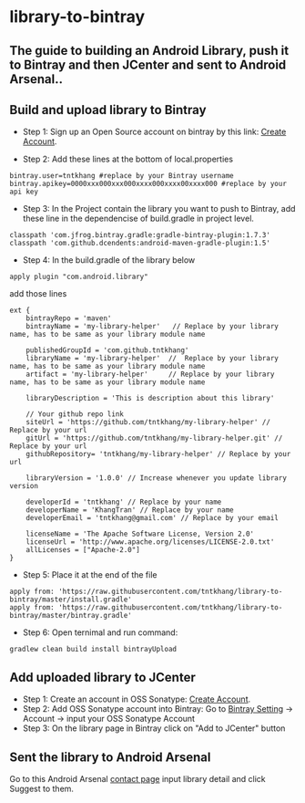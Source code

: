 # library-to-bintray
## The guide to building an Android Library, push it to Bintray and then JCenter and sent to Android Arsenal..


## Build and upload library to Bintray
- Step 1:
Sign up an Open Source account on bintray by this link: [Create Account](https://bintray.com/signup/oss).

- Step 2:
Add these lines at the bottom of local.properties
```
bintray.user=tntkhang #replace by your Bintray username
bintray.apikey=0000xxx000xxx000xxxx000xxxx00xxxx000 #replace by your api key
```

- Step 3:
In the Project contain the library you want to push to Bintray, add these line in the dependencise of build.gradle in project level. 
```
classpath 'com.jfrog.bintray.gradle:gradle-bintray-plugin:1.7.3'
classpath 'com.github.dcendents:android-maven-gradle-plugin:1.5'
```

- Step 4:
In the build.gradle of the library below 
```
apply plugin "com.android.library"
```
add those lines
```
ext {
    bintrayRepo = 'maven'
    bintrayName = 'my-library-helper'   // Replace by your library name, has to be same as your library module name

    publishedGroupId = 'com.github.tntkhang'
    libraryName = 'my-library-helper'  //  Replace by your library name, has to be same as your library module name
    artifact = 'my-library-helper'     // Replace by your library name, has to be same as your library module name

    libraryDescription = 'This is description about this library'

    // Your github repo link
    siteUrl = 'https://github.com/tntkhang/my-library-helper' // Replace by your url
    gitUrl = 'https://github.com/tntkhang/my-library-helper.git' // Replace by your url
    githubRepository= 'tntkhang/my-library-helper' // Replace by your url

    libraryVersion = '1.0.0' // Increase whenever you update library version

    developerId = 'tntkhang' // Replace by your name
    developerName = 'KhangTran' // Replace by your name
    developerEmail = 'tntkhang@gmail.com' // Replace by your email

    licenseName = 'The Apache Software License, Version 2.0'
    licenseUrl = 'http://www.apache.org/licenses/LICENSE-2.0.txt'
    allLicenses = ["Apache-2.0"]
}
```

- Step 5:
Place it at the end of the file
```
apply from: 'https://raw.githubusercontent.com/tntkhang/library-to-bintray/master/install.gradle'
apply from: 'https://raw.githubusercontent.com/tntkhang/library-to-bintray/master/bintray.gradle'
```

- Step 6:
Open ternimal and run command:
```
gradlew clean build install bintrayUpload
```

## Add uploaded library to JCenter
- Step 1: Create an account in OSS Sonatype: [Create Account](https://issues.sonatype.org/secure/Signup!default.jspa).
- Step 2: Add OSS Sonatype account into Bintray: Go to [Bintray Setting](https://bintray.com/profile/edit) -> Account -> input your OSS Sonatype Account
- Step 3: On the library page in Bintray click on "Add to JCenter" button

## Sent the library to Android Arsenal
Go to this Android Arsenal [contact page](https://android-arsenal.com/contact) input library detail and click Suggest to them.
